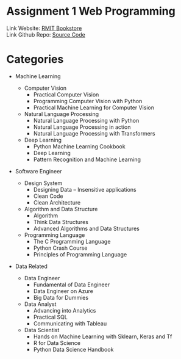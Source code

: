 # Assignment 1 Web Programming

Link Website: [RMIT Bookstore](https://sitloboi2012.github.io/assignment_1_wp/index.html) <br>
Link Github Repo: [Source Code](https://github.com/sitloboi2012/assignment_1_wp)

# Categories
- Machine Learning
    - Computer Vision
        - Practical Computer Vision
        - Programming Computer Vision with Python
        - Practical Machine Learning for Computer Vision
    - Natural Language Processing
        - Natural Language Processing with Python
        - Natural Language Processing in action
        - Natural Language Processing with Transformers
    - Deep Learning
        - Python Machine Learning Cookbook
        - Deep Learning
        - Pattern Recognition and Machine Learning

- Software Engineer
    - Design System
        - Designing Data – Insensitive applications
        - Clean Code
        - Clean Architecture
    - Algorithm and Data Structure
        - Algorithm
        - Think Data Structures
        - Advanced Algorithms and Data Structures
    - Programming Language
        - The C Programming Language
        - Python Crash Course
        - Principles of Programming Language

- Data Related
    - Data Engineer
        - Fundamental of Data Engineer
        - Data Engineer on Azure
        - Big Data for Dummies
    - Data Analyst
        - Advancing into Analytics
        - Practical SQL
        - Communicating with Tableau
    - Data Scientist
        - Hands on Machine Learning with Sklearn, Keras and Tf
        - R for Data Science
        - Python Data Science Handbook
